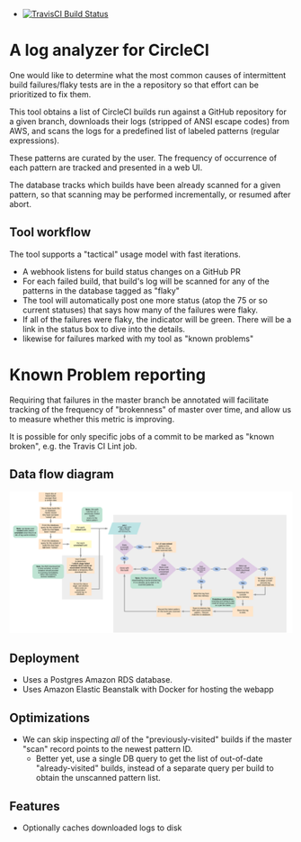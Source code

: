 - [![TravisCI Build Status](https://travis-ci.com/kostmo/circleci-failure-tracker.svg?branch=master)](https://travis-ci.com/kostmo/circleci-failure-tracker)

# A log analyzer for CircleCI

One would like to determine what the most common causes of intermittent build
failures/flaky tests are in the a repository so that effort can be prioritized
to fix them.

This tool obtains a list of CircleCI builds run against a GitHub repository for
a given branch, downloads their logs (stripped of ANSI escape codes) from AWS, and scans the logs for a
predefined list of labeled patterns (regular expressions).

These patterns are curated by the user.  The frequency of occurrence of each
pattern are tracked and presented in a web UI.

The database tracks which builds have been already scanned for a given pattern,
so that scanning may be performed incrementally, or resumed after abort.

## Tool workflow

The tool supports a "tactical" usage model with fast iterations.

* A webhook listens for build status changes on a GitHub PR
* For each failed build, that build's log will be scanned for any of the patterns in the database tagged as "flaky"
* The tool will automatically post one more status (atop the 75 or so current statuses) that says how many of the failures were flaky.
* If all of the failures were flaky, the indicator will be green.  There will be a link in the status box to dive into the details.
* likewise for failures marked with my tool as "known problems"

# Known Problem reporting

Requiring that failures in the master branch be annotated will facilitate tracking of the frequency of "brokenness" of master over time, and allow us to measure whether this metric is improving.

It is possible for only specific jobs of a commit to be marked as "known broken", e.g. the Travis CI Lint job.

## Data flow diagram

![flow diagram](docs/data-flow.svg)


Deployment
-------------

* Uses a Postgres Amazon RDS database.
* Uses Amazon Elastic Beanstalk with Docker for hosting the webapp


Optimizations
-------------

* We can skip inspecting *all* of the "previously-visited" builds if the master "scan" record points to the newest pattern ID.
    * Better yet, use a single DB query to get the list of out-of-date "already-visited" builds, instead of a separate query per build to obtain the unscanned pattern list.


## Features

* Optionally caches downloaded logs to disk

